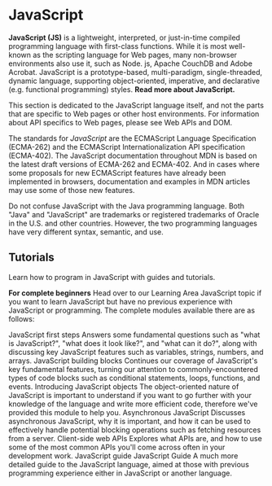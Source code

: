 # JavaScript
**JavaScript (JS)**
is a lightweight, interpreted, or just-in-time compiled programming language with first-class functions. While it is most well-known as the scripting language for Web pages, many non-browser environments also use it, such as Node.
js, Apache CouchDB and Adobe Acrobat. 
JavaScript is a prototype-based, multi-paradigm, single-threaded, dynamic language, supporting object-oriented, imperative, and declarative (e.g. functional programming) styles. **Read more about JavaScript.**

This section is dedicated to the JavaScript language itself, and not the parts that are specific to Web pages or other host environments. 
For information about API specifics to Web pages, please see Web APIs and DOM.

The standards for *JavaScript* are the ECMAScript Language Specification (ECMA-262) and the ECMAScript Internationalization API specification (ECMA-402).
The JavaScript documentation throughout MDN is based on the latest draft versions of ECMA-262 and ECMA-402. 
And in cases where some proposals for new ECMAScript features have already been implemented in browsers, documentation and examples in MDN articles may use some of those new features.

Do not confuse JavaScript with the Java programming language. Both "Java" and "JavaScript" are trademarks or registered trademarks of Oracle in the U.S. and other countries. However, the two programming languages have very different syntax, semantic, and use.
## Tutorials
Learn how to program in JavaScript with guides and tutorials.

**For complete beginners**
Head over to our Learning Area JavaScript topic if you want to learn JavaScript but have no previous experience with JavaScript or programming. 
The complete modules available there are as follows:

JavaScript first steps
Answers some fundamental questions such as "what is JavaScript?", "what does it look like?", and "what can it do?", along with discussing key JavaScript features such as variables, strings, numbers, and arrays.
JavaScript building blocks
Continues our coverage of JavaScript's key fundamental features, turning our attention to commonly-encountered types of code blocks such as conditional statements, loops, functions, and events.
Introducing JavaScript objects
The object-oriented nature of JavaScript is important to understand if you want to go further with your knowledge of the language and write more efficient code, therefore we've provided this module to help you.
Asynchronous JavaScript
Discusses asynchronous JavaScript, why it is important, and how it can be used to effectively handle potential blocking operations such as fetching resources from a server.
Client-side web APIs
Explores what APIs are, and how to use some of the most common APIs you'll come across often in your development work.
JavaScript guide
JavaScript Guide
A much more detailed guide to the JavaScript language, aimed at those with previous programming experience either in JavaScript or another language.
